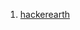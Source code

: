 1. <a href="https://www.hackerearth.com/practice/algorithms/graphs/minimum-spanning-tree/tutorial/">hackerearth</a>
